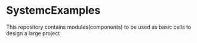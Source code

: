 # SystemcExamples
This repository contains modules(components) to be used as basic cells to design a large project
